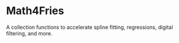 # Math4Fries
A collection functions to accelerate spline fitting, regressions, digital filtering, and more.
